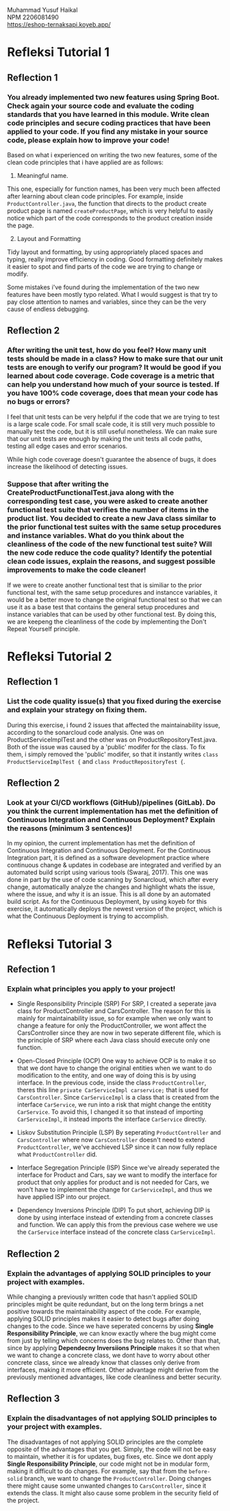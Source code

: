 Muhammad Yusuf Haikal </br>
NPM 2206081490 </br>
https://eshop-ternaksapi.koyeb.app/<br>

# Refleksi Tutorial 1

## Reflection 1

### You already implemented two new features using Spring Boot. Check again your source code and evaluate the coding standards that you have learned in this module. Write clean code principles and secure coding practices that have been applied to your code.  If you find any mistake in your source code, please explain how to improve your code!

Based on what i experienced on writing the two new features, some of the clean code principles that i have applied are as follows: 
1. Meaningful name.

This one, especially for function names, has been very much been affected after learning about clean code principles. For example, inside `ProductController.java`, the function that directs to the product create product page is named `createProductPage`, which is very helpful to easily notice which part of the code corresponds to the product creation inside the page.

2. Layout and Formatting

Tidy layout and formatting, by using appropriately placed spaces and typing, really improve efficiency in coding. Good formatting definitely makes it easier to spot and find parts of the code we are trying to change or modify.

Some mistakes i've found during the implementation of the two new features have been mostly typo related. What I would suggest is that try to pay close attention to names and variables, since they can be the very cause of endless debugging.


## Reflection 2

### After writing the unit test, how do you feel? How many unit tests should be made in a class? How to make sure that our unit tests are enough to verify our program? It would be good if you learned about code coverage. Code coverage is a metric that can help you understand how much of your source is tested. If you have 100% code coverage, does that mean your code has no bugs or errors? 

I feel that unit tests can be very helpful if the code that we are trying to test is a large scale code. For small scale code, it is still very much possible to manually test the code, but it is still useful nonetheless. We can make sure that our unit tests are enough by making the unit tests all code paths, testing all edge cases and error scenarios.

While high code coverage doesn't guarantee the absence of bugs, it does increase the likelihood of detecting issues.

### Suppose that after writing the CreateProductFunctionalTest.java along with the corresponding test case, you were asked to create another functional test suite that verifies the number of items in the product list. You decided to create a new Java class similar to the prior functional test suites with the same setup procedures and instance variables. What do you think about the cleanliness of the code of the new functional test suite? Will the new code reduce the code quality? Identify the potential clean code issues, explain the reasons, and suggest possible improvements to make the code cleaner!
If we were to create another functional test that is similiar to the prior functional test, with the same setup procedures and instancce variables, it would be a better move to change the original functional test so that we can use it as a base test that contains the general setup procedures and instance variables that can be used by other functional test. By doing this, we are keepeng the cleanliness of the code by implementing the Don't Repeat Yourself principle. 


# Refleksi Tutorial 2

## Reflection 1

### List the code quality issue(s) that you fixed during the exercise and explain your strategy on fixing them.

During this exercise, i found 2 issues that affected the maintainability issue, according to the sonarcloud code analysis. One was on ProductServiceImplTest and the other was on ProductRepositoryTest.java. Both of the issue was caused by a 'public' modifer for the class. To fix them, i simply removed the 'public' modifer, so that it instantly writes `class ProductServiceImplTest {` and `class ProductRepositoryTest {`.

## Reflection 2

### Look at your CI/CD workflows (GitHub)/pipelines (GitLab). Do you think the current implementation has met the definition of Continuous Integration and Continuous Deployment? Explain the reasons (minimum 3 sentences)!

In my opinion, the current implementation has met the definition of Continuous Integration and Continuous Deployment. For the Continuous Integration part, it is defined as a software development practice where continuous change & updates in codebase are integrated and verified by an automated build script using various tools (Swaraj, 2017). This one was done in part by the use of code scanning by Sonarcloud, which after every change, automatically analyze the changes and highlight whats the issue, where the issue, and why it is an issue. This is all done by an automated build script. As for the Continuous Deployment, by using koyeb for this exercise, it automatically deploys the newest version of the project, which is what the Continuous Deployment is trying to accomplish. 


# Refleksi Tutorial 3

## Refection 1

### Explain what principles you apply to your project!
- Single Responsibility Principle (SRP)
For SRP, I created a seperate java class for ProductController and CarsController. The reason for this is mainly for maintainability issue, so for example when we only want to change a feature for only the ProductController, we wont affect the CarsController since they are now in two seperate different file, which is the principle of SRP where each Java class should execute only one function.

- Open-Closed Principle (OCP)
One way to achieve OCP is to make it so that we dont have to change the original entities when we want to do modification to the entity, and one way of doing this is by using interface. In the previous code, inside the class `ProductController`, theres this line `private CarServiceImpl carservice;` that is used for `CarsController`. Since `CarServiceImpl` is a class that is created from the interface `CarService`, we run into a risk that might change the entitity `CarService`. To avoid this, I changed it so that instead of importing `CarServiceImpl`, it instead imports the interface `CarService` directly.

- Liskov Substitution Principle (LSP)
By seperating `ProductController` and `CarsController` where now `CarsController` doesn't need to extend 
`ProductController`, we've acchieved LSP since it can now fully replace what `ProductController` did.

- Interface Segregation Principle (ISP)
  Since we've already seperated the interface for Product and Cars, say we want to modify the interface for product that only applies for product and is not needed for Cars, we won't have to implement the change for `CarServiceImpl`, and thus we have applied ISP into our project.

- Dependency Inversions Principle (DIP)
To put short, achieving DIP is done by using interface instead of extending from a concrete classes and function. We can apply this from the previous case wehere we use the `CarService` interface instead of the concrete class `CarServiceImpl`.

## Reflection 2

### Explain the advantages of applying SOLID principles to your project with examples.
While changing a previously written code that hasn't applied SOLID principles might be quite redundant, but on the long term brings a net positive towards the maintainability aspect of the code. For example, applying SOLID principles makes it easier to detect bugs after doing changes to the code. Since we have seperated concerns by using **Single Responsibility Principle**, we can know exactly where the bug might come from just by telling which concerns does the bug relates to. Other than that, since by applying **Dependecny Inversiions Principle** makes it so that when we want to change a concrete class, we dont have to worry about other concrete class, since we already know that classes only derive from interfaces, making it more efficient. Other advantage might derive from the previously mentioned advantages, like code cleanliness and better security.

## Reflection 3

### Explain the disadvantages of not applying SOLID principles to your project with examples.
The disadvantages of not applying SOLID principles are the complete opposite of the advantages that you get. Simply, the code will not be easy to maintain, whether it is for updates, bug fixes, etc. Since we dont apply **Single Responsibility Principle**, our code might not be in modular form, making it difficult to do changes. For example, say that from the `before-solid` branch, we want to change the `ProductController`. Doing changes there might cause some unwanted changes to `CarsController`, since it extends the class. It might also cause some problem in the security field of the project.

